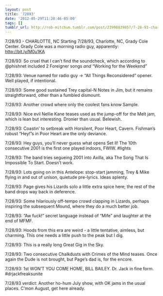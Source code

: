```yaml
---
layout: post
title: '72893'
date: '2012-05-29T11:20:46-05:00'
tags: []
tumblr_url: http://rob-mitchum.tumblr.com/post/23998839057/7-28-93-charlotte-nc-starting-7-28-93
---
```


7/28/93 - CHARLOTTE, NC
Starting 7/28/93, Charlotte, NC, Grady Cole Center. Grady Cole was a morning radio guy, apparently: http://bit.ly/M0u1KA

7/28/93: So cruel that I can’t find the soundcheck, which according to @phishnet included 2 Foreigner songs *and* “Working for the Weekend”

7/28/93: Venue named for radio guy -> “All Things Reconsidered” opener. Well played, if intentional.

7/28/93: Some good sustained Trey capital-N Notes in Jim, but it remains straightforward, other than a fumbled dismount.

7/28/93: Another crowd where only the coolest fans know Sample.

7/28/93: Nice evil Nellie Kane teases used as the jump-off for the Melt jam, which is lean but interesting. Dronier than usual. Belewish.

7/28/93: Coastin’ to setbreak with Horsilent, Poor Heart, Cavern. Fishman’s robust “Hey!”s in Poor Heart are the only deviance.

7/28/93: Hey guys, you’ll never guess what opens Set II! The 10th consecutive 2001 is the first one played indoors, FWIW. #lights

7/28/93: The band tries segueing 2001 into Axilla, aka The Song That Is Impossible To Start. Doesn’t work.

7/28/93: Lots going on in this Antelope: stop-start jamming, Trey & Mike flying in and out of unison, quietude pre-lyrics. Ideas aplenty.

7/28/93: Page gives his Lizards solo a little extra spice here; the rest of the band drops way back in deference.

7/28/93: Some hilariously off-tempo crowd clapping in Lizards, perhaps inspiring the subsequent Mound, where they do a much better job.

7/28/93: “Aw fuck!” secret language instead of “Mife” and laughter at the end of MFMF.

7/28/93: Hoods from this era are weird - a little tentative, aimless, but charming. This one needs a little push to the peak but I dig.

7/28/93: This is a really long Great Gig in the Sky.

7/28/93: Two consecutive Chalkdusts with Crimes of the Mind teases. Once again the Dude is not brought, but Page’s dad is, for the encore.

7/28/93: 1st WON’T YOU COME HOME, BILL BAILEY. Dr. Jack in fine form. #drjackfreaksunite

7/28/93 verdict: Another ho-hum July show, with OK jams in the usual places. C’mon August, get here already.

